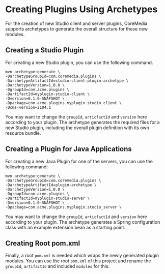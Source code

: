 # Creating Plugins Using Archetypes

For the creation of new Studio client and server plugins, CoreMedia supports
archetypes to generate the overall structure for these new modules.

## Creating a Studio Plugin

For creating a new Studio plugin, you can use the following command.

```
mvn archetype:generate \
-DarchetypeGroupId=com.coremedia.plugins \
-DarchetypeArtifactId=studio-client-plugin-archetype \
-DarchetypeVersion=1.0.0 \
-DgroupId=com.acme.plugins \
-DartifactId=myplugin-studio-client \
-Dversion=0.1.0-SNAPSHOT \
-Dpackage=com.acme.plugins.myplugin.studio_client \
-Dcms-version=2104.1
```

You may want to change the `groupId`, `articfactId` and `version` here according
to your plugin. The archetype generates the required files for a new Studio plugin,
including the overall plugin definition with its own resource bundle.

## Creating a Plugin for Java Applications

For creating a new Java Plugin for one of the servers, 
you can use the following command:

```
mvn archetype:generate \
-DarchetypeGroupId=com.coremedia.plugins \
-DarchetypeArtifactId=plugin-archetype \
-DarchetypeVersion=1.0.0 \
-DgroupId=com.acme.plugins \
-DartifactId=myplugin-studio-server \
-Dversion=0.1.0-SNAPSHOT \
-Dpackage=com.acme.plugins.myplugin.studio_server \
```
 
You may want to change the `groupId`, `articfactId` and `version` here according
to your plugin. The archetype generates a Spring configuration class with an example
extension bean as a starting point.
 
## Creating Root pom.xml

Finally, a root `pom.xml` is needed which wraps the newly generated plugin modules.
You can use the root `pom.xml` of this project and rename the `groupId`, `artifactId`
and included `modules` for this.

